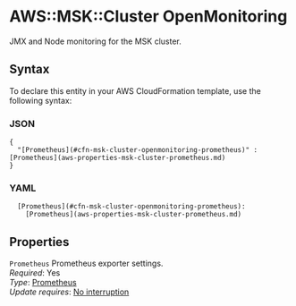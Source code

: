 # AWS::MSK::Cluster OpenMonitoring<a name="aws-properties-msk-cluster-openmonitoring"></a>

JMX and Node monitoring for the MSK cluster\.

## Syntax<a name="aws-properties-msk-cluster-openmonitoring-syntax"></a>

To declare this entity in your AWS CloudFormation template, use the following syntax:

### JSON<a name="aws-properties-msk-cluster-openmonitoring-syntax.json"></a>

```
{
  "[Prometheus](#cfn-msk-cluster-openmonitoring-prometheus)" : [Prometheus](aws-properties-msk-cluster-prometheus.md)
}
```

### YAML<a name="aws-properties-msk-cluster-openmonitoring-syntax.yaml"></a>

```
  [Prometheus](#cfn-msk-cluster-openmonitoring-prometheus): 
    [Prometheus](aws-properties-msk-cluster-prometheus.md)
```

## Properties<a name="aws-properties-msk-cluster-openmonitoring-properties"></a>

`Prometheus`  <a name="cfn-msk-cluster-openmonitoring-prometheus"></a>
Prometheus exporter settings\.  
*Required*: Yes  
*Type*: [Prometheus](aws-properties-msk-cluster-prometheus.md)  
*Update requires*: [No interruption](https://docs.aws.amazon.com/AWSCloudFormation/latest/UserGuide/using-cfn-updating-stacks-update-behaviors.html#update-no-interrupt)